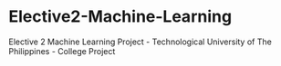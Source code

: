 # Elective2-Machine-Learning

Elective 2 Machine Learning Project - Technological University of The Philippines - College Project
